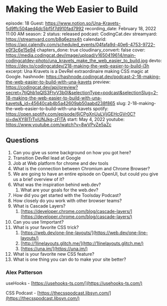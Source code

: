 # Making the Web Easier to Build

episode: 18
Guest: https://www.notion.so/Una-Kravets-5d9ffc504aed4dc5bf5f7d910fad7992
recording_date: February 18, 2022 11:00 AM
season: 2
status: released
podcast: CodingCat.dev
streamyard: https://streamyard.com/b8q6eznx4h
calendarid: https://api.calendly.com/scheduled_events/04fafa9d-40e6-4753-9722-e0f3c6e15e94
chapters_done: true
cloudinary_convert: false
cover: https://media.codingcat.dev/image/upload/v1650419614/main-codingcatdev-photo/una_kravets_make_the_web_easier_to_build.jpg
devto: https://dev.to/codingcatdev/218-making-the-web-easier-to-build-i3h
excerpt: Una Kravets is a DevRel extraordinaire making CSS magic at Google.
hashnode: https://hashnode.codingcat.dev/podcast-2-18-making-the-web-easier-to-build-with-una-kavets
preview: https://codingcat.dev/api/preview?secret=7tjQhb1qQlS3FtyV3b0I&selectionType=podcast&selectionSlug=2-18-making-the-web-easier-to-build-with-una-kavets&_id=45640cab4b5a42609ab50aabd238f865
slug: 2-18-making-the-web-easier-to-build-with-una-kavets
spotify: https://open.spotify.com/episode/6jCPgXnUuLVjjGEHcGVr0C?si=dwXY8ITrTviUNJkg-zFlTA
start: May 4, 2022
youtube: https://www.youtube.com/watch?v=8wVPvZe5aZc

## Questions

1. Can you give us some background on how you got here?
2. Transition DevRel lead at Google
3. Job at Web platform for chrome and dev tools
4. What is the connection between Chromium and Chrome Browser?
5. We are going to have an entire episode on OpenUI, but could you give us a brief overview of it? 
6. What was the inspiration behind web.dev?
    1. What are your goals for the web.dev?
7. How did you get started with the Toolsday Podcast?
8. How closely do you work with other browser teams?
9. What is Cascade Layers?
    1. [https://developer.chrome.com/blog/cascade-layers/](https://developer.chrome.com/blog/cascade-layers/)
10. Can you use !important?
11. What is your favorite CSS trick?
    1. [https://web.dev/one-line-layouts/](https://web.dev/one-line-layouts/)
    2. [http://1linelayouts.glitch.me/](http://1linelayouts.glitch.me/)
    3. [https://una.im/](https://una.im/)
12. What is your favorite new CSS feature? 
13. What is one thing you can do to make your site better?

### Alex Patterson

useHooks - [https://usehooks-ts.com/](https://usehooks-ts.com/)

CSS Podcast - [https://thecsspodcast.libsyn.com/](https://thecsspodcast.libsyn.com/)